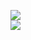 [![](https://img.shields.io/badge/Made%20With-Github%20Spray-lightgrey.svg?style=for-the-badge&logo=github)](https://github.com/Annihil/github-spray#6948)  
[![](https://i.imgur.com/2DrTn0Z.gif)](https://github.com/Annihil/github-spray)